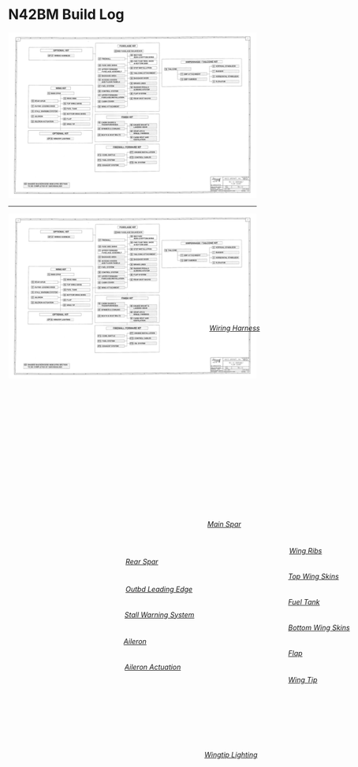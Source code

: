 # N42BM Build Log

<div style="position: relative;">
  <img src="KitSummary.png" alt="Kit Summary">
  <div class="imgmap_css_container" id="imgmap202552394737">
    <a style="position: absolute; top: 19.697%; left: 82.051%; width: 10.878%; height: 1.632%;" href="section6.html" target="_self" ></a>
    <a style="position: absolute; top: 22.844%; left: 82.129%; width: 16.084%; height: 1.01%;" href="section7.html" target="_self" ></a>
  </div>
</div>

<hr/>

<div style="position: relative;">
  <img src="KitSummary.png" alt="Kit Summary">
  <div class="imgmap_css_container" id="imgmap202552394737">
    <a style="position: absolute; top: 442px; left: 2114px; width: 276px; height: 30px;"  alt="Horizontal Stabilizer" title="Horizontal Stabilizer" href="section8.html" target="_self" ><em>Horizontal Stabilizer</em></a>
    <a style="position: absolute; top: 496px; left: 2112px; width: 280px; height: 28px;"  alt="Elevator" title="Elevator" href="section9.html" target="_self" ><em>Elevator</em></a>
    <a style="position: absolute; top: 420px; left: 1782px; width: 276px; height: 26px;"  alt="Emp Attachment" title="Emp Attachment" href="section11.html" target="_self" ><em>Emp Attachment</em></a>
    <a style="position: absolute; top: 476px; left: 1784px; width: 280px; height: 22px;"  alt="Emp Fairings" title="Emp Fairings" href="section12.html" target="_self" ><em>Emp Fairings</em></a>
    <a style="position: absolute; top: 370px; left: 1616px; width: 282px; height: 28px;"  alt="Tailcone" title="Tailcone" href="section10.html" target="_self" ><em>Tailcone</em></a>
    <a style="position: absolute; top: 180px; left: 1096px; width: 306px; height: 32px;"  alt="Mid Fuselage Bulkheads" title="Mid Fuselage Bulkheads" href="section25.html" target="_self" ><em>Mid Fuselage Bulkheads</em></a>
    <a style="position: absolute; top: 222px; left: 1262px; width: 280px; height: 54px;"  alt="Mid Fuse Ribs & Bottom Skins" title="Mid Fuse Ribs & Bottom Skins" href="section26.html" target="_self" ><em>Mid Fuse Ribs & Bottom Skins</em></a>
    <a style="position: absolute; top: 290px; left: 1262px; width: 278px; height: 46px;"  alt="Fwd Fuse Ribs, BHDS, & Bottom Skin" title="Fwd Fuse Ribs, BHDS, & Bottom Skin" href="section28.html" target="_self" ><em>Fwd Fuse Ribs, BHDS, & Bottom Skin</em></a>
    <a style="position: absolute; top: 356px; left: 1260px; width: 280px; height: 30px;"  alt="Step Installation" title="Step Installation" href="section30.html" target="_self" ><em>Step Installation</em></a>
    <a style="position: absolute; top: 408px; left: 1262px; width: 276px; height: 30px;"  alt="Tailcone Attachment" title="Tailcone Attachment" href="section32.html" target="_self" ><em>Tailcone Attachment</em></a>
    <a style="position: absolute; top: 462px; left: 1262px; width: 280px; height: 30px;"  alt="Baggage Door" title="Baggage Door" href="section34.html" target="_self" ><em>Baggage Door</em></a>
    <a style="position: absolute; top: 518px; left: 1262px; width: 278px; height: 28px;"  alt="Brake Lines" title="Brake Lines" href="section36.html" target="_self" ><em>Brake Lines</em></a>
    <a style="position: absolute; top: 560px; left: 1260px; width: 280px; height: 48px;"  alt="Rudder Pedals & Brake System" title="Rudder Pedals & Brake System" href="section38.html" target="_self" ><em>Rudder Pedals & Brake System</em></a>
    <a style="position: absolute; top: 624px; left: 1260px; width: 282px; height: 28px;"  alt="Flap System" title="Flap System" href="section40.html" target="_self" ><em>Flap System</em></a>
    <a style="position: absolute; top: 674px; left: 1258px; width: 282px; height: 30px;"  alt="Rear Seat Backs" title="Rear Seat Backs" href="section42.html" target="_self" ><em>Rear Seat Backs</em></a>
    <a style="position: absolute; top: 262px; left: 932px; width: 278px; height: 32px;"  alt="Firewall" title="Firewall" href="section27.html" target="_self" ><em>Firewall</em></a>
    <a style="position: absolute; top: 332px; left: 930px; width: 280px; height: 26px;"  alt="Fuse Side Skins" title="Fuse Side Skins" href="section29.html" target="_self" ><em>Fuse Side Skins</em></a>
    <a style="position: absolute; top: 372px; left: 932px; width: 276px; height: 48px;"  alt="Upper Forward Fuselage Assembly" title="Upper Forward Fuselage Assembly" href="section31.html" target="_self" ><em>Upper Forward Fuselage Assembly</em></a>
    <a style="position: absolute; top: 440px; left: 930px; width: 280px; height: 26px;"  alt="Baggage Area" title="Baggage Area" href="section33.html" target="_self" ><em>Baggage Area</em></a>
    <a style="position: absolute; top: 480px; left: 928px; width: 282px; height: 50px;"  alt="Access Covers and Floor Panels" title="Access Covers and Floor Panels" href="section35.html" target="_self" ><em>Access Covers and Floor Panels</em></a> 
    <a style="position: absolute; top: 544px; left: 928px; width: 282px; height: 30px;"  alt="Fuel System" title="Fuel System" href="section37.html" target="_self" ><em>Fuel System</em></a>
    <a style="position: absolute; top: 598px; left: 928px; width: 282px; height: 28px;"  alt="Control System" title="Control System" href="section39.html" target="_self" ><em>Control System</em></a>
    <a style="position: absolute; top: 640px; left: 930px; width: 276px; height: 50px;"  alt="Upper Forward Fuselage Installation" title="Upper Forward Fuselage Installation" href="section41.html" target="_self" ><em>Upper Forward Fuselage Installation</em></a>
    <a style="position: absolute; top: 702px; left: 926px; width: 282px; height: 30px;"  alt="Cabin Cover" title="Cabin Cover" href="section43.html" target="_self" ><em>Cabin Cover</em></a>
    <a style="position: absolute; top: 758px; left: 926px; width: 280px; height: 26px;"  alt="Wing Attachment" title="Wing Attachment" href="section44.html" target="_self" ><em>Wing Attachment</em></a>
    <a style="position: absolute; top: 224px; left: 408px; width: 278px; height: 36px;"  alt="Wiring Harness" title="Wiring Harness" href="sectionOP37.html" target="_self" ><em>Wiring Harness</em></a>
    <a style="position: absolute; top: 622px; left: 404px; width: 280px; height: 28px;"  alt="Main Spar" title="Main Spar" href="section13.html" target="_self" ><em>Main Spar</em></a>
    <a style="position: absolute; top: 698px; left: 238px; width: 280px; height: 32px;"  alt="Rear Spar" title="Rear Spar" href="section15.html" target="_self" ><em>Rear Spar</em></a>
    <a style="position: absolute; top: 676px; left: 570px; width: 282px; height: 28px;"  alt="Wing Ribs" title="Wing Ribs" href="section14.html" target="_self" ><em>Wing Ribs</em></a>
    <a style="position: absolute; top: 728px; left: 568px; width: 284px; height: 26px;"  alt="Top Wing Skins" title="Top Wing Skins" href="section16.html" target="_self" ><em>Top Wing Skins</em></a>
    <a style="position: absolute; top: 754px; left: 238px; width: 278px; height: 28px;"  alt="Outbd Leading Edge" title="Outbd Leading Edge" href="section17.html" target="_self" ><em>Outbd Leading Edge</em></a>
    <a style="position: absolute; top: 780px; left: 568px; width: 280px; height: 30px;"  alt="Fuel Tank" title="Fuel Tank" href="section18.html" target="_self" ><em>Fuel Tank</em></a>
    <a style="position: absolute; top: 806px; left: 236px; width: 280px; height: 28px;"  alt="Stall Warning System" title="Stall Warning System" href="section19.html" target="_self" ><em>Stall Warning System</em></a>
    <a style="position: absolute; top: 832px; left: 568px; width: 280px; height: 28px;"  alt="Bottom Wing Skins" title="Bottom Wing Skins" href="section20.html" target="_self" ><em>Bottom Wing Skins</em></a>
    <a style="position: absolute; top: 860px; left: 234px; width: 282px; height: 26px;"  alt="Aileron" title="Aileron" href="section21.html" target="_self" ><em>Aileron</em></a>
    <a style="position: absolute; top: 884px; left: 568px; width: 278px; height: 30px;"  alt="Flap" title="Flap" href="section22.html" target="_self" ><em>Flap</em></a>
    <a style="position: absolute; top: 912px; left: 236px; width: 278px; height: 26px;"  alt="Aileron Actuation" title="Aileron Actuation" href="section23.html" target="_self" ><em>Aileron Actuation</em></a>
    <a style="position: absolute; top: 938px; left: 568px; width: 282px; height: 26px;"  alt="Wing Tip" title="Wing Tip" href="section24.html" target="_self" ><em>Wing Tip</em></a>
    <a style="position: absolute; top: 1090px; left: 398px; width: 284px; height: 28px;"  alt="Wingtip Lighting" title="Wingtip Lighting" href="sectionOP36.html" target="_self" ><em>Wingtip Lighting</em></a>
    <a style="position: absolute; top: 924px; left: 926px; width: 280px; height: 46px;"  alt="Cabin Doors & Transparencies" title="Cabin Doors & Transparencies" href="section45.html" target="_self" ><em>Cabin Doors & Transparencies</em></a>
    <a style="position: absolute; top: 988px; left: 924px; width: 284px; height: 28px;"  alt="Spinner & Cowling" title="Spinner & Cowling" href="section47.html" target="_self" ><em>Spinner & Cowling</em></a>
    <a style="position: absolute; top: 1050px; left: 926px; width: 280px; height: 30px;"  alt="Seats & Seat Belts" title="Seats & Seat Belts" href="section49.html" target="_self" ><em>Seats & Seat Belts</em></a>
    <a style="position: absolute; top: 946px; left: 1260px; width: 282px; height: 54px;"  alt="Engine Mount & Landing Gear" title="Engine Mount & Landing Gear" href="section46.html" target="_self" ><em>Engine Mount & Landing Gear</em></a>
    <a style="position: absolute; top: 1010px; left: 1258px; width: 280px; height: 50px;"  alt="Gear Leg & Wheel Fairings" title="Gear Leg & Wheel Fairings" href="section48.html" target="_self" ><em>Gear Leg & Wheel Fairings</em></a>
    <a style="position: absolute; top: 1076px; left: 1262px; width: 278px; height: 50px;"  alt="Cabin Heat and Ventilation" title="Cabin Heat and Ventilation" href="section50.html" target="_self" ><em>Cabin Heat and Ventilation</em></a>
    <a style="position: absolute; top: 1258px; left: 922px; width: 286px; height: 26px;"  alt="Cowl Baffle" title="Cowl Baffle" href="sectionFF2.html" target="_self" ><em>Cowl Baffle</em></a>
    <a style="position: absolute; top: 1312px; left: 922px; width: 282px; height: 28px;"  alt="Fuel System" title="Fuel System" href="sectionFF4.html" target="_self" ><em>Fuel System</em></a>
    <a style="position: absolute; top: 1364px; left: 922px; width: 284px; height: 30px;"  alt="Exhaust System" title="Exhaust System" href="sectionFF6.html" target="_self" ><em>Exhaust System</em></a>
    <a style="position: absolute; top: 1228px; left: 1258px; width: 280px; height: 32px;"  alt="Engine Installation" title="Engine Installation" href="sectionFF1.html" target="_self" ><em>Engine Installation</em></a>
    <a style="position: absolute; top: 1284px; left: 1258px; width: 282px; height: 28px;"  alt="Control Cables" title="Control Cables" href="sectionFF3.html" target="_self" ><em>Control Cables</em></a>
    <a style="position: absolute; top: 1338px; left: 1258px; width: 282px; height: 26px;"  alt="Oil System" title="Oil System" href="sectionFF5.html" target="_self" ><em>Oil System</em></a>
    <!-- Created by Online Image Map Editor (http://www.maschek.hu/imagemap/index) -->
  </div>
</div>
